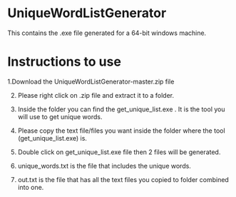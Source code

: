 # UniqueWordListGenerator

This contains the .exe file generated for a 64-bit windows machine.

Instructions to use
====================

1.Download the UniqueWordListGenerator-master.zip file 

2. Please right click on .zip file and extract it to a folder.

3. Inside the folder you can find the get_unique_list.exe . It is the tool you will use to get unique words.

4. Please copy the text file/files you want inside the folder where the tool (get_unique_list.exe) is.

5. Double click on get_unique_list.exe file then 2 files will be generated.

6. unique_words.txt is the file that includes the unique words.

7. out.txt is the file that has all the text files you copied to folder combined into one.


